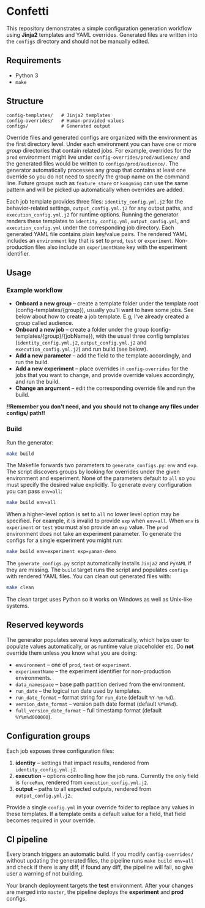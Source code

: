 # Confetti

This repository demonstrates a simple configuration generation workflow using **Jinja2** templates and YAML overrides. Generated files are written into the `configs` directory and should not be manually edited.

## Requirements

* Python 3
* `make`

## Structure
```
config-templates/   # Jinja2 templates
config-overrides/   # Human-provided values
configs/            # Generated output
```

Override files and generated configs are organized with the environment as the
first directory level. Under each environment you can have one or more *group*
directories that contain related jobs. For example, overrides for the `prod`
environment might live under `config-overrides/prod/audience/` and the
generated files would be written to `configs/prod/audience/`. The generator
automatically processes any group that contains at least one override so you do
not need to specify the group name on the command line. Future groups such as
`feature_store` or `kongming` can use the same pattern and will be picked up
automatically when overrides are added.

Each job template provides three files: `identity_config.yml.j2` for the
behavior-related settings, `output_config.yml.j2` for any output paths, and
`execution_config.yml.j2` for runtime options. Running the generator renders
these templates to `identity_config.yml`, `output_config.yml`, and
`execution_config.yml` under the corresponding job directory. Each generated
YAML file contains plain key/value pairs. The rendered YAML includes an
`environment` key that is set to `prod`, `test` or `experiment`.
Non-production files also include an `experimentName` key with the experiment
identifier.

## Usage

### Example workflow
- **Onboard a new group** – create a template folder under the template root (config-templates/{group}), usually you'll want to have some jobs. See below about how to create a job template. E.g, I've already created a group called audience.
- **Onboard a new job** – create a folder under the group (config-templates/{group}/{jobName}), with the usual three config templates (`identity_config.yml.j2`, `output_config.yml.j2` and `execution_config.yml.j2`) and run build (see below).
- **Add a new parameter** – add the field to the template accordingly, and run the build.
- **Add a new experiment** – place overrides in `config-overrides` for the jobs that you want to change, and provide override values accordingly, and run the build.
- **Change an argument** – edit the corresponding override file and run the build.

**!!Remember you don't need, and you should not to change any files under configs/ path!!**

### Build

Run the generator:
```bash
make build
```
The Makefile forwards two parameters to `generate_configs.py`:
`env` and `exp`. The script discovers groups by looking for overrides under the
given environment and experiment. None of the parameters default to `all` so
you must specify the desired value explicitly. To generate every configuration
you can pass `env=all`:
```bash
make build env=all
```
When a higher-level option is set to `all` no lower level option may be
specified. For example, it is invalid to provide `exp` when `env=all`.
When `env` is `experiment` or `test` you must also provide an `exp` value. The
`prod` environment does not take an experiment parameter.
To generate the configs for a single experiment you might run:
```bash
make build env=experiment exp=yanan-demo
```
The `generate_configs.py` script automatically installs `Jinja2` and `PyYAML` if they
are missing. The `build` target runs the script and populates `configs` with rendered
YAML files.
You can clean out generated files with:
```bash
make clean
```
The clean target uses Python so it works on Windows as well as Unix-like systems.

## Reserved keywords

The generator populates several keys automatically, which helps user to populate values automatically, or as 
runtime value placeholder etc. Do **not** override them unless you know what you are doing:

- `environment` – one of `prod`, `test` or `experiment`.
- `experimentName` – the experiment identifier for non-production environments.
- `data_namespace` – base path partition derived from the environment.
- `run_date` – the logical run date used by templates.
- `run_date_format` – format string for `run_date` (default `%Y-%m-%d`).
- `version_date_format` – version path date format (default `%Y%m%d`).
- `full_version_date_format` – full timestamp format (default `%Y%m%d000000`).

## Configuration groups

Each job exposes three configuration files:

1. **identity** – settings that impact results, rendered from
   `identity_config.yml.j2`.
2. **execution** – options controlling how the job runs. Currently the only
   field is `forceRun`, rendered from `execution_config.yml.j2`.
3. **output** – paths to all expected outputs, rendered from
   `output_config.yml.j2`.

Provide a single `config.yml` in your override folder to replace any values in
these templates. If a template omits a default value for a field, that field
becomes required in your override.

## CI pipeline

Every branch triggers an automatic build. If you modify `config-overrides/`
without updating the generated files, the pipeline runs `make build env=all` and check if there 
is any diff, if found any diff, the pipeline will fail, so give user a warning of not building.

Your branch deployment targets the **test** environment. After your changes are
merged into `master`, the pipeline deploys the **experiment** and **prod**
configs.
